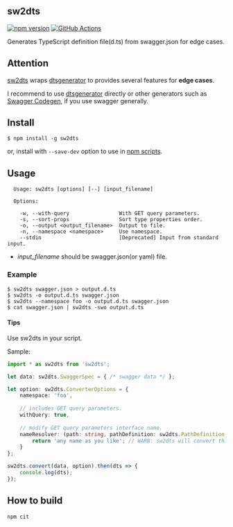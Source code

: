 sw2dts 
------

[![npm version](https://badge.fury.io/js/sw2dts.svg)](https://badge.fury.io/js/sw2dts)
[![GitHub Actions](https://github.com/mstssk/sw2dts/workflows/ci.yml/badge.svg)](https://github.com/mstssk/sw2dts/actions)

Generates TypeScript definition file(d.ts) from swagger.json for edge cases.

## Attention

[sw2dts](https://www.npmjs.com/package/sw2dts) wraps [dtsgenerator](https://www.npmjs.com/package/dtsgenerator)
to provides several features for **edge cases**.

I recommend to use [dtsgenerator](https://www.npmjs.com/package/dtsgenerator) directly or other generators such as [Swagger Codegen](https://swagger.io/tools/swagger-codegen/), if you use swagger generally.

## Install

```
$ npm install -g sw2dts
```

or, install with `--save-dev` option to use in [npm scripts](https://docs.npmjs.com/misc/scripts).

## Usage

```
  Usage: sw2dts [options] [--] [input_filename]

  Options:

    -w, --with-query                With GET query parameters.
    -s, --sort-props                Sort type properties order.
    -o, --output <output_filename>  Output to file.
    -n, --namespace <namespace>     Use namespace.
    --stdin                         [Deprecated] Input from standard input.
```

- *input_filename* should be swagger.json(or yaml) file.

### Example

```
$ sw2dts swagger.json > output.d.ts
$ sw2dts -o output.d.ts swagger.json
$ sw2dts --namespace foo -o output.d.ts swagger.json
$ cat swagger.json | sw2dts -swo output.d.ts
```

#### Tips

Use sw2dts in your script.

Sample:

```ts
import * as sw2dts from 'sw2dts';

let data: sw2dts.SwaggerSpec = { /* swagger data */ };

let option: sw2dts.ConverterOptions = {
    namespace: 'foo',
    
    // includes GET query parameters.
    withQuery: true, 
    
    // modify GET query parameters interface name.
    nameResolver: (path: string, pathDefinition: sw2dts.PathDefinition, options: sw2dts.ConverterOptions) => {
        return 'any name as you like'; // WARN: sw2dts will convert this name to PascalCase.
    }
};

sw2dts.convert(data, option).then(dts => {
    console.log(dts);
});
```

## How to build

```
npm cit
```
